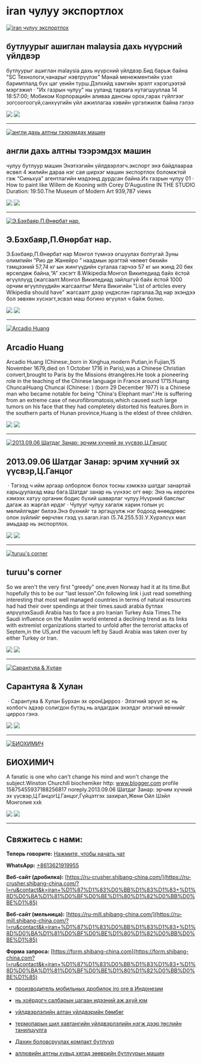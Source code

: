 # iran чулуу экспортлох

<a href="https://swt.shibang-china.com/?l=ru&img&k=iran+%D1%87%D1%83%D0%BB%D1%83%D1%83+%D1%8D%D0%BA%D1%81%D0%BF%D0%BE%D1%80%D1%82%D0%BB%D0%BE%D1%85" target="_blank">![iran чулуу экспортлох](http://static.shibang-china.com/all-800x300/765.jpg)</a>

## бутлуурыг ашиглан malaysia дахь нүүрсний үйлдвэр
бутлуурыг ашиглан malaysia дахь нүүрсний үйлдвэр.Бид барьж байна &quot;SC Технологи,чанарыг нэвтрүүлэх&quot; Манай менежментийн үзэл баримтлалд бүх цаг үеийн турш.Дэлхийд хамгийн эрэлт хэрэгцээтэй мэргэжил&nbsp;&#0183;&#32;&quot;Их газрын чулуу&quot; ны ууланд тарвага нутагшууллаа 14 18:57:00; Мобиком Корпорацийн аливаа дансны орох,гарах гүйлгээг зогсоогоогүй,санхүүгийн үйл ажиллагаа хэвийн үргэлжилж байна гэлээ


<a href="https://whatsapp.shibangsoft.com/WhatsApp.php" target="_blank" title="WhatsApp">![](http://static.shibang-china.com/icon/whatsapp.png)</a> <a href="https://swt.shibang-china.com/?l=ru&icon&k=iran+%D1%87%D1%83%D0%BB%D1%83%D1%83+%D1%8D%D0%BA%D1%81%D0%BF%D0%BE%D1%80%D1%82%D0%BB%D0%BE%D1%85" target="_blank">![](http://static.shibang-china.com/icon/chat-ru.png)</a>

---

<a href="https://swt.shibang-china.com/?l=ru&img&k=iran+%D1%87%D1%83%D0%BB%D1%83%D1%83+%D1%8D%D0%BA%D1%81%D0%BF%D0%BE%D1%80%D1%82%D0%BB%D0%BE%D1%85" target="_blank">![англи дахь алтны тээрэмдэх машин](http://static.shibang-china.com/all-800x300/96.jpg)</a>

## англи дахь алтны тээрэмдэх машин
чулуу бутлуур машин Энэтхэгийн үйлдвэрлэгч.экспорт энэ байдлаараа өсвөл 4 жилийн дараа нэг сая ширхэг машин экспортлох боломжтой гэж “Синьхуа” агентлагийн мэдээнд дурдсан байна.Их газрын чулуу 01&nbsp;&#0183;&#32;How to paint like Willem de Kooning with Corey D'Augustine IN THE STUDIO Duration: 19:50.The Museum of Modern Art 939,787 views


<a href="https://whatsapp.shibangsoft.com/WhatsApp.php" target="_blank" title="WhatsApp">![](http://static.shibang-china.com/icon/whatsapp.png)</a> <a href="https://swt.shibang-china.com/?l=ru&icon&k=iran+%D1%87%D1%83%D0%BB%D1%83%D1%83+%D1%8D%D0%BA%D1%81%D0%BF%D0%BE%D1%80%D1%82%D0%BB%D0%BE%D1%85" target="_blank">![](http://static.shibang-china.com/icon/chat-ru.png)</a>

---

<a href="https://swt.shibang-china.com/?l=ru&img&k=iran+%D1%87%D1%83%D0%BB%D1%83%D1%83+%D1%8D%D0%BA%D1%81%D0%BF%D0%BE%D1%80%D1%82%D0%BB%D0%BE%D1%85" target="_blank">![Э.Бэхбаяр,П.Өнөрбат нар.](http://static.shibang-china.com/all-800x300/324.jpg)</a>

## Э.Бэхбаяр,П.Өнөрбат нар.
Э.Бэхбаяр,П.Өнөрбат нар Монгол түмнээ огшуулах болтугай Зуны олимпийн “Рио де Жанейро ” наадмын эрэгтэй чөлөөт бөхийн тэмцээний 57,74 кг ын жингүүдийн сугалаа гарчээ 57 кг ын жинд 20 бөх өрсөлдөж байна,“А” хэсэгт 8.Wikipedia:Монгол Википедиад байх ёстой өгүүллүүд (жагсаалт.Монгол Википедиад зайлшгүй байх ёстой 1000 орчим өгүүллүүдийн жагсаалтыг Мета Викигийн &quot;List of articles every Wikipedia should have&quot; жагсаалт дээр үндэслэн гаргалаа.Эд нар эхэндээ бол зөвхөн хүснэгт,эсвэл маш богино өгүүлэл ч байж болно.


<a href="https://whatsapp.shibangsoft.com/WhatsApp.php" target="_blank" title="WhatsApp">![](http://static.shibang-china.com/icon/whatsapp.png)</a> <a href="https://swt.shibang-china.com/?l=ru&icon&k=iran+%D1%87%D1%83%D0%BB%D1%83%D1%83+%D1%8D%D0%BA%D1%81%D0%BF%D0%BE%D1%80%D1%82%D0%BB%D0%BE%D1%85" target="_blank">![](http://static.shibang-china.com/icon/chat-ru.png)</a>

---

<a href="https://swt.shibang-china.com/?l=ru&img&k=iran+%D1%87%D1%83%D0%BB%D1%83%D1%83+%D1%8D%D0%BA%D1%81%D0%BF%D0%BE%D1%80%D1%82%D0%BB%D0%BE%D1%85" target="_blank">![Arcadio Huang](http://static.shibang-china.com/all-800x300/629.jpg)</a>

## Arcadio Huang
Arcadio Huang (Chinese:,born in Xinghua,modern Putian,in Fujian,15 November 1679,died on 1 October 1716 in Paris),was a Chinese Christian convert,brought to Paris by the Missions &#233;trang&#232;res.He took a pioneering role in the teaching of the Chinese language in France around 1715.Huang ChuncaiHuang Chuncai (Chinese: ) (born 29 December 1977) is a Chinese man who became notable for being &quot;China's Elephant man&quot;.He is suffering from an extreme case of neurofibromatosis,which caused such large tumors on his face that they had completely distorted his features.Born in the southern parts of Hunan province,Huang is the eldest of three children.


<a href="https://whatsapp.shibangsoft.com/WhatsApp.php" target="_blank" title="WhatsApp">![](http://static.shibang-china.com/icon/whatsapp.png)</a> <a href="https://swt.shibang-china.com/?l=ru&icon&k=iran+%D1%87%D1%83%D0%BB%D1%83%D1%83+%D1%8D%D0%BA%D1%81%D0%BF%D0%BE%D1%80%D1%82%D0%BB%D0%BE%D1%85" target="_blank">![](http://static.shibang-china.com/icon/chat-ru.png)</a>

---

<a href="https://swt.shibang-china.com/?l=ru&img&k=iran+%D1%87%D1%83%D0%BB%D1%83%D1%83+%D1%8D%D0%BA%D1%81%D0%BF%D0%BE%D1%80%D1%82%D0%BB%D0%BE%D1%85" target="_blank">![2013.09.06 Шатдаг 3анар: эрчим хүчний эх үүсвэр,Ц.Ганцог](http://static.shibang-china.com/all-800x300/1401.jpg)</a>

## 2013.09.06 Шатдаг 3анар: эрчим хүчний эх үүсвэр,Ц.Ганцог
&nbsp;&#0183;&#32;Тэгээд ч ийм аргаар олборлож болох тосны хэмжээ шатдаг занартай харьцуулахад маш бага.Шатдаг занар нь үүнээс огт өөр: Энэ нь кероген хэмээх хатуу органик бодис бүхий шаварлаг чулуу.Нүүрний баяслыг дагаж аз жаргал ирдэг&nbsp;&#0183;&#32;Чулууг чулуу хагалж харин голын ус мөлийлгөдөг билээ.Энэ бүхнийг та эргэцүүлж нэг бодоод өнөөдрөөс олон зүйлийг өөрчлөх гээд үз.saran.iran (5.74.255.53).У.Хүрэлсүх мал амьдаар нь экспортлох.


<a href="https://whatsapp.shibangsoft.com/WhatsApp.php" target="_blank" title="WhatsApp">![](http://static.shibang-china.com/icon/whatsapp.png)</a> <a href="https://swt.shibang-china.com/?l=ru&icon&k=iran+%D1%87%D1%83%D0%BB%D1%83%D1%83+%D1%8D%D0%BA%D1%81%D0%BF%D0%BE%D1%80%D1%82%D0%BB%D0%BE%D1%85" target="_blank">![](http://static.shibang-china.com/icon/chat-ru.png)</a>

---

<a href="https://swt.shibang-china.com/?l=ru&img&k=iran+%D1%87%D1%83%D0%BB%D1%83%D1%83+%D1%8D%D0%BA%D1%81%D0%BF%D0%BE%D1%80%D1%82%D0%BB%D0%BE%D1%85" target="_blank">![turuu's corner](http://static.shibang-china.com/all-800x300/534.jpg)</a>

## turuu's corner
So we aren't the very first &quot;greedy&quot; one,even Norway had it at its time.But hopefully this to be our &quot;last lesson&quot;.On following link i just read something interesting that most well managed countries in terms of natural resources had had their over spendings at their times.saudi arabia бутлах илрүүлэхSaudi Arabia has to face a pro Iranian Turkey Asia Times.The Saudi influence on the Muslim world entered a declining trend as its links with extremist organizations started to unfold after the terrorist attacks of Septem,in the US,and the vacuum left by Saudi Arabia was taken over by either Turkey or Iran.


<a href="https://whatsapp.shibangsoft.com/WhatsApp.php" target="_blank" title="WhatsApp">![](http://static.shibang-china.com/icon/whatsapp.png)</a> <a href="https://swt.shibang-china.com/?l=ru&icon&k=iran+%D1%87%D1%83%D0%BB%D1%83%D1%83+%D1%8D%D0%BA%D1%81%D0%BF%D0%BE%D1%80%D1%82%D0%BB%D0%BE%D1%85" target="_blank">![](http://static.shibang-china.com/icon/chat-ru.png)</a>

---

<a href="https://swt.shibang-china.com/?l=ru&img&k=iran+%D1%87%D1%83%D0%BB%D1%83%D1%83+%D1%8D%D0%BA%D1%81%D0%BF%D0%BE%D1%80%D1%82%D0%BB%D0%BE%D1%85" target="_blank">![Сарантуяа &amp; Хулан](http://static.shibang-china.com/all-800x300/1061.jpg)</a>

## Сарантуяа &amp; Хулан
&nbsp;&#0183;&#32;Сарантуяа &amp; Хулан Бурхан эх оронЦирроз&nbsp;&#0183;&#32;Элэгний эрүүл эс нь холбогч эдээр солигдон бүтэц нь алдагдаж эхэлдэг элэгний өвчнийг цирроз гэнэ.


<a href="https://whatsapp.shibangsoft.com/WhatsApp.php" target="_blank" title="WhatsApp">![](http://static.shibang-china.com/icon/whatsapp.png)</a> <a href="https://swt.shibang-china.com/?l=ru&icon&k=iran+%D1%87%D1%83%D0%BB%D1%83%D1%83+%D1%8D%D0%BA%D1%81%D0%BF%D0%BE%D1%80%D1%82%D0%BB%D0%BE%D1%85" target="_blank">![](http://static.shibang-china.com/icon/chat-ru.png)</a>

---

<a href="https://swt.shibang-china.com/?l=ru&img&k=iran+%D1%87%D1%83%D0%BB%D1%83%D1%83+%D1%8D%D0%BA%D1%81%D0%BF%D0%BE%D1%80%D1%82%D0%BB%D0%BE%D1%85" target="_blank">![БИОХИМИЧ](http://static.shibang-china.com/all-800x300/786.jpg)</a>

## БИОХИМИЧ
A fanatic is one who can't change his mind and won't change the subject.Winston Churchill biochemiker http: www.blogger.com profile 15875455937188256817 noreply.2013.09.06 Шатдаг 3анар: эрчим хүчний эх үүсвэр,Ц.ГанцогЦ.Ганцог,Гүйцэтгэх захирал,Жени Ойл Шэйл Монголия xxk


<a href="https://whatsapp.shibangsoft.com/WhatsApp.php" target="_blank" title="WhatsApp">![](http://static.shibang-china.com/icon/whatsapp.png)</a> <a href="https://swt.shibang-china.com/?l=ru&icon&k=iran+%D1%87%D1%83%D0%BB%D1%83%D1%83+%D1%8D%D0%BA%D1%81%D0%BF%D0%BE%D1%80%D1%82%D0%BB%D0%BE%D1%85" target="_blank">![](http://static.shibang-china.com/icon/chat-ru.png)</a>

---
## Свяжитесь с нами:

**Теперь говорите:** [Нажмите, чтобы начать чат](https://swt.shibang-china.com?l=ru&contact&k=iran+%D1%87%D1%83%D0%BB%D1%83%D1%83+%D1%8D%D0%BA%D1%81%D0%BF%D0%BE%D1%80%D1%82%D0%BB%D0%BE%D1%85)

**WhatsApp:**  [+8613621919955](https://whatsapp.shibangsoft.com/WhatsApp.php)

**Веб-сайт (дробилка):** [https://ru-crusher.shibang-china.com/](https://ru-crusher.shibang-china.com/?l=ru&contact&k=iran+%D1%87%D1%83%D0%BB%D1%83%D1%83+%D1%8D%D0%BA%D1%81%D0%BF%D0%BE%D1%80%D1%82%D0%BB%D0%BE%D1%85)

**Веб-сайт (мельница):** [https://ru-mill.shibang-china.com/](https://ru-mill.shibang-china.com/?l=ru&contact&k=iran+%D1%87%D1%83%D0%BB%D1%83%D1%83+%D1%8D%D0%BA%D1%81%D0%BF%D0%BE%D1%80%D1%82%D0%BB%D0%BE%D1%85)

**Форма запроса:** [https://form.shibang-china.com](https://form.shibang-china.com?l=ru&contact&k=iran+%D1%87%D1%83%D0%BB%D1%83%D1%83+%D1%8D%D0%BA%D1%81%D0%BF%D0%BE%D1%80%D1%82%D0%BB%D0%BE%D1%85)

* [производитель мобильных дробилок iro ore в Индонезии](../126/%D0%BF%D1%80%D0%BE%D0%B8%D0%B7%D0%B2%D0%BE%D0%B4%D0%B8%D1%82%D0%B5%D0%BB%D1%8C%20%D0%BC%D0%BE%D0%B1%D0%B8%D0%BB%D1%8C%D0%BD%D1%8B%D1%85%20%D0%B4%D1%80%D0%BE%D0%B1%D0%B8%D0%BB%D0%BE%D0%BA%20iro%20ore%20%D0%B2%20%D0%98%D0%BD%D0%B4%D0%BE%D0%BD%D0%B5%D0%B7%D0%B8%D0%B8.md)

* [нь хоёрдогч салбарын цагаан идээний аж ахуй юм](../130/%D0%BD%D1%8C%20%D1%85%D0%BE%D1%91%D1%80%D0%B4%D0%BE%D0%B3%D1%87%20%D1%81%D0%B0%D0%BB%D0%B1%D0%B0%D1%80%D1%8B%D0%BD%20%D1%86%D0%B0%D0%B3%D0%B0%D0%B0%D0%BD%20%D0%B8%D0%B4%D1%8D%D1%8D%D0%BD%D0%B8%D0%B9%20%D0%B0%D0%B6%20%D0%B0%D1%85%D1%83%D0%B9%20%D1%8E%D0%BC.md)

* [үйлдвэрлэлийн алтан үйлдвэрийн бөмбөг](../129/%D2%AF%D0%B9%D0%BB%D0%B4%D0%B2%D1%8D%D1%80%D0%BB%D1%8D%D0%BB%D0%B8%D0%B9%D0%BD%20%D0%B0%D0%BB%D1%82%D0%B0%D0%BD%20%D2%AF%D0%B9%D0%BB%D0%B4%D0%B2%D1%8D%D1%80%D0%B8%D0%B9%D0%BD%20%D0%B1%D3%A9%D0%BC%D0%B1%D3%A9%D0%B3.md)

* [термопарын шил хавтангийн үйлдвэрлэлийн нэгж дээр төслийн танилцуулга](../126/%D1%82%D0%B5%D1%80%D0%BC%D0%BE%D0%BF%D0%B0%D1%80%D1%8B%D0%BD%20%D1%88%D0%B8%D0%BB%20%D1%85%D0%B0%D0%B2%D1%82%D0%B0%D0%BD%D0%B3%D0%B8%D0%B9%D0%BD%20%D2%AF%D0%B9%D0%BB%D0%B4%D0%B2%D1%8D%D1%80%D0%BB%D1%8D%D0%BB%D0%B8%D0%B9%D0%BD%20%D0%BD%D1%8D%D0%B3%D0%B6%20%D0%B4%D1%8D%D1%8D%D1%80%20%D1%82%D3%A9%D1%81%D0%BB%D0%B8%D0%B9%D0%BD%20%D1%82%D0%B0%D0%BD%D0%B8%D0%BB%D1%86%D1%83%D1%83%D0%BB%D0%B3%D0%B0.md)

* [Дахин боловсруулах компакт бутлуур](../129/%D0%94%D0%B0%D1%85%D0%B8%D0%BD%20%D0%B1%D0%BE%D0%BB%D0%BE%D0%B2%D1%81%D1%80%D1%83%D1%83%D0%BB%D0%B0%D1%85%20%D0%BA%D0%BE%D0%BC%D0%BF%D0%B0%D0%BA%D1%82%20%D0%B1%D1%83%D1%82%D0%BB%D1%83%D1%83%D1%80.md)

* [аллювийн алтны хувьд хятад зөөврийн бутлуурын машин](../127/%D0%B0%D0%BB%D0%BB%D1%8E%D0%B2%D0%B8%D0%B9%D0%BD%20%D0%B0%D0%BB%D1%82%D0%BD%D1%8B%20%D1%85%D1%83%D0%B2%D1%8C%D0%B4%20%D1%85%D1%8F%D1%82%D0%B0%D0%B4%20%D0%B7%D3%A9%D3%A9%D0%B2%D1%80%D0%B8%D0%B9%D0%BD%20%D0%B1%D1%83%D1%82%D0%BB%D1%83%D1%83%D1%80%D1%8B%D0%BD%20%D0%BC%D0%B0%D1%88%D0%B8%D0%BD.md)
